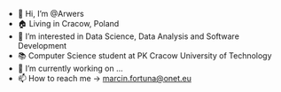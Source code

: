 - 👋 Hi, I’m @Arwers
- 🏠 Living in Cracow, Poland 
- 👀 I’m interested in Data Science, Data Analysis and Software Development
- 📚 Computer Science student at PK Cracow University of Technology 
- 🌱 I’m currently working on ...
- 📫 How to reach me -> marcin.fortuna@onet.eu

<!---
Arwers/Arwers is a ✨ special ✨ repository because its `README.md` (this file) appears on your GitHub profile.
You can click the Preview link to take a look at your changes.
--->
